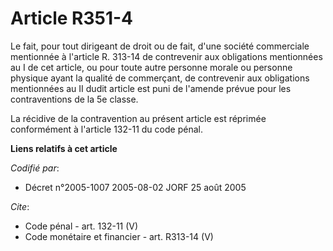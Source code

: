 # Article R351-4

Le fait, pour tout dirigeant de droit ou de fait, d'une société commerciale mentionnée à l'article R. 313-14 de contrevenir
aux obligations mentionnées au I de cet article, ou pour toute autre personne morale ou personne physique ayant la qualité de
commerçant, de contrevenir aux obligations mentionnées au II dudit article est puni de l'amende prévue pour les
contraventions de la 5e classe. 

La récidive de la contravention au présent article est réprimée conformément à l'article 132-11 du code pénal.

**Liens relatifs à cet article**

_Codifié par_:

  - Décret n°2005-1007 2005-08-02 JORF 25 août 2005

_Cite_:

  - Code pénal - art. 132-11 (V)
  - Code monétaire et financier - art. R313-14 (V)
